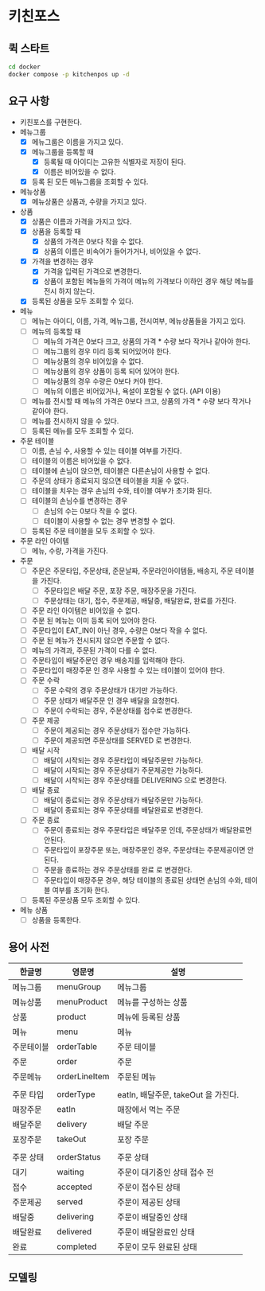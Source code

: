 # 키친포스

## 퀵 스타트

```sh
cd docker
docker compose -p kitchenpos up -d
```

## 요구 사항

- 키친포스를 구현한다.
- 메뉴그룹
    - [X] 메뉴그룹은 이름을 가지고 있다.
    - [X] 메뉴그룹을 등록할 때
        - [X] 등록될 때 아이디는 고유한 식별자로 저장이 된다.
        - [X] 이름은 비어있을 수 없다.
    - [X] 등록 된 모든 메뉴그룹을 조회할 수 있다.
- 메뉴상품
    - [X] 메뉴상품은 상품과, 수량을 가지고 있다.
- 상품
    - [X] 상품은 이름과 가격을 가지고 있다.
    - [X] 상품을 등록할 때
        - [X] 상품의 가격은 0보다 작을 수 없다.
        - [X] 상품의 이름은 비속어가 들어가거나, 비어있을 수 없다.
    - [X] 가격을 변경하는 경우
        - [X] 가격을 입력된 가격으로 변경한다.
        - [X] 상품이 포함된 메뉴들의 가격이 메뉴의 가격보다 이하인 경우 해당 메뉴를 전시 하지 않는다.
    - [X] 등록된 상품을 모두 조회할 수 있다.
- 메뉴
    - [ ] 메뉴는 아이디, 이름, 가격, 메뉴그룹, 전시여부, 메뉴상품들을 가지고 있다.
    - [ ] 메뉴의 등록할 때
        - [ ] 메뉴의 가격은 0보다 크고, 상품의 가격 * 수량 보다 작거나 같아야 한다.
        - [ ] 메뉴그룹의 경우 미리 등록 되어있어야 한다.
        - [ ] 메뉴상품의 경우 비어있을 수 없다.
        - [ ] 메뉴상품의 경우 상품이 등록 되어 있어야 한다.
        - [ ] 메뉴상품의 경우 수량은 0보다 커야 한다.
        - [ ] 메뉴의 이름은 비어있거나, 욕설이 포함될 수 없다. (API 이용)
    - [ ] 메뉴를 전시할 때 메뉴의 가격은 0보다 크고, 상품의 가격 * 수량 보다 작거나 같아야 한다.
    - [ ] 메뉴를 전시하지 않을 수 있다.
    - [ ] 등록된 메뉴를 모두 조회할 수 있다.
- 주문 테이블
    - [ ] 이름, 손님 수, 사용할 수 있는 테이블 여부를 가진다.
    - [ ] 테이블의 이름은 비어있을 수 없다.
    - [ ] 테이블에 손님이 앉으면, 테이블은 다른손님이 사용할 수 없다.
    - [ ] 주문의 상태가 종료되지 않으면 테이블을 치울 수 없다.
    - [ ] 테이블을 치우는 경우 손님의 수와, 테이블 여부가 초기화 된다.
    - [ ] 테이블의 손님수를 변경하는 경우
        - [ ] 손님의 수는 0보다 작을 수 없다.
        - [ ] 테이블이 사용할 수 없는 경우 변경할 수 없다.
    - [ ] 등록된 주문 테이블을 모두 조회할 수 있다.
- 주문 라인 아이템
    - [ ] 메뉴, 수량, 가격을 가진다.
- 주문
    - [ ] 주문은 주문타입, 주문상태, 준문날짜, 주문라인아이템들, 배송지, 주문 테이블을 가진다.
        - [ ] 주문타입은 배달 주문, 포장 주문, 매장주문을 가진다.
        - [ ] 주문상태는 대기, 접수, 주문제공, 배달중, 배달완료, 완료를 가진다.
    - [ ] 주문 라인 아이템은 비어있을 수 없다.
    - [ ] 주문 된 메뉴는 이미 등록 되어 있어야 한다.
    - [ ] 주문타입이 EAT_IN이 아닌 경우, 수량은 0보다 작을 수 없다.
    - [ ] 주문 된 메뉴가 전시되지 않으면 주문할 수 없다.
    - [ ] 메뉴의 가격과, 주문된 가격이 다를 수 없다.
    - [ ] 주문타입이 배달주문인 경우 배송지를 입력해야 한다.
    - [ ] 주문타입이 매장주문 인 경우 사용할 수 있는 테이블이 있어야 한다.
    - [ ] 주문 수락
        - [ ] 주문 수락의 경우 주문상태가 대기만 가능하다.
        - [ ] 주문 상태가 배달주문 인 경우 배달을 요청한다.
        - [ ] 주문이 수락되는 경우, 주문상태를 접수로 변경한다.
    - [ ] 주문 제공
        - [ ] 주문이 제공되는 경우 주문상태가 접수만 가능하다.
        - [ ] 주문이 제공되면 주문상태를 SERVED 로 변경한다.
    - [ ] 배달 시작
        - [ ] 배달이 시작되는 경우 주문타입이 배달주문만 가능하다.
        - [ ] 배달이 시작되는 경우 주문상태가 주문제공만 가능하다.
        - [ ] 배달이 시작되는 경우 주문상태를 DELIVERING 으로 변경한다.
    - [ ] 배달 종료
        - [ ] 배달이 종료되는 경우 주문상태가 배달주문만 가능하다.
        - [ ] 배달이 종료되는 경우 주문상태를 배달완료로 변경한다.
    - [ ] 주문 종료
        - [ ] 주문이 종료되는 경우 주문타입은 배달주문 인데, 주문상태가 배달완료면 안된다.
        - [ ] 주문타입이 포장주문 또는, 매장주문인 경우, 주문상태는 주문제공이면 안된다.
        - [ ] 주문을 종료하는 경우 주문상태를 완료 로 변경한다.
        - [ ] 주문타입이 매장주문 경우, 해당 테이블의 종료된 상태면 손님의 수와, 테이블 여부를 초기화 한다.
    - [ ] 등록된 주문상품 모두 조회할 수 있다.
- 메뉴 상품
    - [ ] 상품을 등록한다.

## 용어 사전

| 한글명   | 영문명           | 설명                          |
|-------|---------------|-----------------------------|
| 메뉴그룹  | menuGroup     | 메뉴그룹                        |
| 메뉴상품  | menuProduct   | 메뉴를 구성하는 상품                 |
| 상품    | product       | 메뉴에 등록된 상품                  |
| 메뉴    | menu          | 메뉴                          |
| 주문테이블 | orderTable    | 주문 테이블                      |
| 주문    | order         | 주문                          |
| 주문메뉴  | orderLineItem | 주문된 메뉴                      |
|       |               |                             |
| 주문 타입 | orderType     | eatIn, 배달주문, takeOut 을 가진다. |
| 매장주문  | eatIn         | 매장에서 먹는 주문                  |
| 배달주문  | delivery      | 배달 주문                       |
| 포장주문  | takeOut       | 포장 주문                       |
|       |               |                             |
| 주문 상태 | orderStatus   | 주문 상태                       |
| 대기    | waiting       | 주문이 대기중인 상태 접수 전            |
| 접수    | accepted      | 주문이 접수된 상태                  |
| 주문제공  | served        | 주문이 제공된 상태                  |
| 배달중   | delivering    | 주문이 배달중인 상태                 |
| 배달완료  | delivered     | 주문이 배달완료인 상태                |
| 완료    | completed     | 주문이 모두 완료된 상태               |

## 모델링
